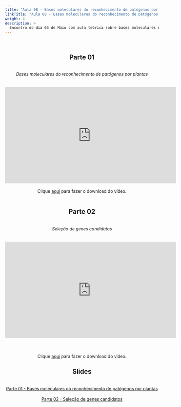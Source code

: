 ```yaml
---
title: "Aula 08 - Bases moleculares do reconhecimento de patógenos por plantas e seleção de genes candidatos"
linkTitle: "Aula 08 - Bases moleculares do reconhecimento de patógenos por plantas e seleção de genes candidatos"
weight: 4
description: >
  Encontro do dia 06 de Maio com aula teórica sobre bases moleculares do reconhecimento de patógenos por plantas e processo de seleção de genes candidatos
---
```


<br>
<div align="center">
<h2>Parte 01</h2>
<br>
<i>Bases moleculares do reconhecimento de patógenos por plantas</i>
<br><br><br>
<iframe width="560" height="315" src="https://www.youtube.com/embed/HKnqsa2Ka84" frameborder="0" allow="accelerometer; autoplay; clipboard-write; encrypted-media; gyroscope; picture-in-picture" allowfullscreen></iframe>
<br><br>
Clique <a href="https://photos.app.goo.gl/ybUV1dBWQZ3qHVg59">aqui</a> para fazer o download do vídeo.
<br><br>

<h2>Parte 02</h2>
<br>
<i>Seleção de genes candidatos</i>
<br><br><br>
<iframe width="560" height="315" src="https://www.youtube.com/embed/vc5B5JyNVmw" frameborder="0" allow="accelerometer; autoplay; clipboard-write; encrypted-media; gyroscope; picture-in-picture" allowfullscreen></iframe>
<br><br>
<br><br>
Clique <a href="https://photos.app.goo.gl/2YohFrpRNFmLLV676">aqui</a> para fazer o download do vídeo.

<h2>Slides</h2>
<br>
<a href="https://github.com/desirrepetters/cursogenomicaegenetica.ufpr/raw/master/userguide/content/pt-br/docs/teoricas/slides/aula_13.pdf">Parte 01 - Bases moleculares do reconhecimento de patógenos por plantas</a>
<br><br>
<a href="https://github.com/desirrepetters/cursogenomicaegenetica.ufpr/raw/master/userguide/content/pt-br/docs/teoricas/slides/aula_14.pdf">Parte 02 - Seleção de genes candidatos</a>
<br><br>
</div>